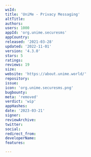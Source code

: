 ```yaml
---
wsId: 
title: 'UniMe - Privacy Messaging'
altTitle: 
authors: 
users: 1000
appId: 'org.unime.securesms'
appCountry: 
released: '2021-03-28'
updated: '2022-11-01'
version: '4.3.0'
stars: 5
ratings: 
reviews: 19
size: 
website: 'https://about.unime.world/'
repository: 
issue: 
icon: 'org.unime.securesms.png'
bugbounty: 
meta: 'removed'
verdict: 'wip'
appHashes: 
date: '2023-03-21'
signer: 
reviewArchive: 
twitter: 
social: 
redirect_from: 
developerName: 
features: 

---
```


